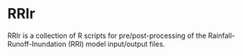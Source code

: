 # RRIr
RRIr is a collection of R scripts for pre/post-processing of the Rainfall-Runoff-Inundation (RRI) model input/output files.
